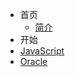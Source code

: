 * 首页
    * [简介](README.md)
* 开始
* [JavaScript](/javascript/README.md "The greatest JavaScript note in the world")
* [Oracle](/oracle/README.md "The greatest Oracle note in the world")

